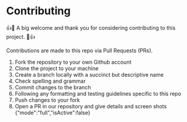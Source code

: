 # Contributing

:+1::tada: A big welcome and thank you for considering contributing to this project. :tada::+1:

Contributions are made to this repo via Pull Requests (PRs).

1. Fork the repository to your own Github account
2. Clone the project to your machine
3. Create a branch locally with a succinct but descriptive name
4. Check spelling and grammar
5. Commit changes to the branch
6. Following any formatting and testing guidelines specific to this repo
7. Push changes to your fork
8. Open a PR in our repository and give details and screen shots
{"mode":"full","isActive":false}
